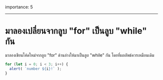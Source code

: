 importance: 5

---

# มาลองเปลี่ยนจากลูบ "for" เป็นลูบ "while" กัน

มาลองเขียนโค้ดใหม่จากลูบ "for" ด้านล่างให้มาเป็นลูบ "while" กัน โดยที่ผลลัพธ์ควรเหมือนเดิม

```js run
for (let i = 0; i < 3; i++) {
  alert( `number ${i}!` );
}
```

